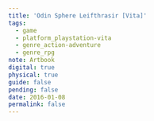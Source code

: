 ```yaml
---
title: 'Odin Sphere Leifthrasir [Vita]'
tags:
  - game
  - platform_playstation-vita
  - genre_action-adventure
  - genre_rpg
note: Artbook
digital: true
physical: true
guide: false
pending: false
date: 2016-01-08
permalink: false
---
```

